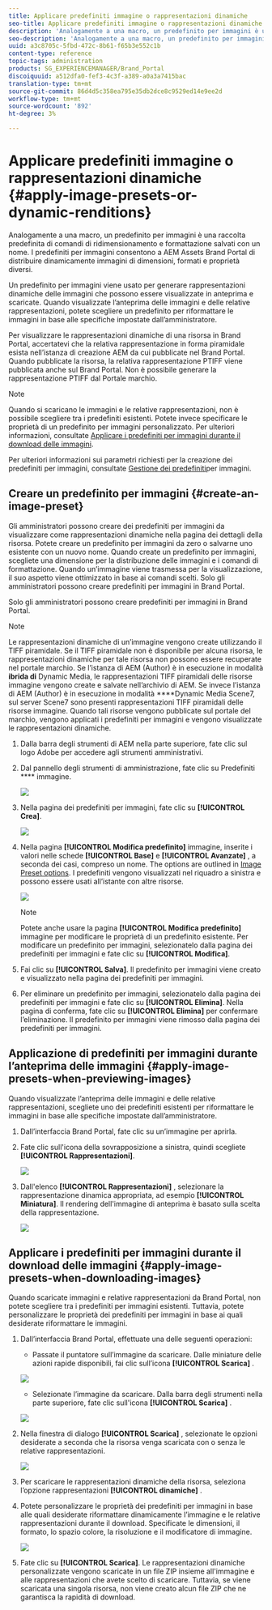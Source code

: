 ```yaml
---
title: Applicare predefiniti immagine o rappresentazioni dinamiche
seo-title: Applicare predefiniti immagine o rappresentazioni dinamiche
description: 'Analogamente a una macro, un predefinito per immagini è una raccolta predefinita di comandi di ridimensionamento e formattazione salvati con un nome. I predefiniti per immagini consentono a AEM Assets Brand Portal di distribuire dinamicamente immagini di dimensioni, formati e proprietà diversi. '
seo-description: 'Analogamente a una macro, un predefinito per immagini è una raccolta predefinita di comandi di ridimensionamento e formattazione salvati con un nome. I predefiniti per immagini consentono a AEM Assets Brand Portal di distribuire dinamicamente immagini di dimensioni, formati e proprietà diversi. '
uuid: a3c8705c-5fbd-472c-8b61-f65b3e552c1b
content-type: reference
topic-tags: administration
products: SG_EXPERIENCEMANAGER/Brand_Portal
discoiquuid: a512dfa0-fef3-4c3f-a389-a0a3a7415bac
translation-type: tm+mt
source-git-commit: 86d4d5c358ea795e35db2dce8c9529ed14e9ee2d
workflow-type: tm+mt
source-wordcount: '892'
ht-degree: 3%

---
```



# Applicare predefiniti immagine o rappresentazioni dinamiche {#apply-image-presets-or-dynamic-renditions}

Analogamente a una macro, un predefinito per immagini è una raccolta predefinita di comandi di ridimensionamento e formattazione salvati con un nome. I predefiniti per immagini consentono a AEM Assets Brand Portal di distribuire dinamicamente immagini di dimensioni, formati e proprietà diversi.

Un predefinito per immagini viene usato per generare rappresentazioni dinamiche delle immagini che possono essere visualizzate in anteprima e scaricate. Quando visualizzate l’anteprima delle immagini e delle relative rappresentazioni, potete scegliere un predefinito per riformattare le immagini in base alle specifiche impostate dall’amministratore.

Per visualizzare le rappresentazioni dinamiche di una risorsa in Brand Portal, accertatevi che la relativa rappresentazione in forma piramidale esista nell’istanza di creazione AEM da cui pubblicate nel Brand Portal. Quando pubblicate la risorsa, la relativa rappresentazione PTIFF viene pubblicata anche sul Brand Portal. Non è possibile generare la rappresentazione PTIFF dal Portale marchio.

>[!NOTE]
>
>Quando si scaricano le immagini e le relative rappresentazioni, non è possibile scegliere tra i predefiniti esistenti. Potete invece specificare le proprietà di un predefinito per immagini personalizzato. Per ulteriori informazioni, consultate [Applicare i predefiniti per immagini durante il download delle immagini](../using/brand-portal-image-presets.md#main-pars-text-1403412644).

Per ulteriori informazioni sui parametri richiesti per la creazione dei predefiniti per immagini, consultate [Gestione dei predefiniti](https://docs.adobe.com/docs/en/AEM/6-0/administer/integration/dynamic-media/image-presets.html)per immagini.

## Creare un predefinito per immagini {#create-an-image-preset}

Gli amministratori possono creare dei predefiniti per immagini da visualizzare come rappresentazioni dinamiche nella pagina dei dettagli della risorsa. Potete creare un predefinito per immagini da zero o salvarne uno esistente con un nuovo nome. Quando create un predefinito per immagini, scegliete una dimensione per la distribuzione delle immagini e i comandi di formattazione. Quando un’immagine viene trasmessa per la visualizzazione, il suo aspetto viene ottimizzato in base ai comandi scelti.
Solo gli amministratori possono creare predefiniti per immagini in Brand Portal.

Solo gli amministratori possono creare predefiniti per immagini in Brand Portal.

>[!NOTE]
>
>Le rappresentazioni dinamiche di un’immagine vengono create utilizzando il TIFF piramidale. Se il TIFF piramidale non è disponibile per alcuna risorsa, le rappresentazioni dinamiche per tale risorsa non possono essere recuperate nel portale marchio.
Se l’istanza di AEM (Author) è in esecuzione in modalità **ibrida di** Dynamic Media, le rappresentazioni TIFF piramidali delle risorse immagine vengono create e salvate nell’archivio di AEM. Se invece l’istanza di AEM (Author) è in esecuzione in modalità ****Dynamic Media Scene7, sul server Scene7 sono presenti rappresentazioni TIFF piramidali delle risorse immagine.
Quando tali risorse vengono pubblicate sul portale del marchio, vengono applicati i predefiniti per immagini e vengono visualizzate le rappresentazioni dinamiche.

1. Dalla barra degli strumenti di AEM nella parte superiore, fate clic sul logo Adobe per accedere agli strumenti amministrativi.

1. Dal pannello degli strumenti di amministrazione, fate clic su Predefiniti **** immagine.

   ![](assets/admin-tools-panel-4.png)

1. Nella pagina dei predefiniti per immagini, fate clic su **[!UICONTROL Crea]**.

   ![](assets/image_preset_homepage.png)

1. Nella pagina **[!UICONTROL Modifica predefinito]** immagine, inserite i valori nelle schede **[!UICONTROL Base]** e **[!UICONTROL Avanzate]** , a seconda dei casi, compreso un nome. The options are outlined in [Image Preset options](https://docs.adobe.com/docs/en/AEM/6-0/administer/integration/dynamic-media/image-presets.html#Image%20preset%20options). I predefiniti vengono visualizzati nel riquadro a sinistra e possono essere usati all’istante con altre risorse.

   ![](assets/image_preset_create.png)

   >[!NOTE]
   >
   >Potete anche usare la pagina **[!UICONTROL Modifica predefinito]** immagine per modificare le proprietà di un predefinito esistente. Per modificare un predefinito per immagini, selezionatelo dalla pagina dei predefiniti per immagini e fate clic su **[!UICONTROL Modifica]**.

1. Fai clic su **[!UICONTROL Salva]**. Il predefinito per immagini viene creato e visualizzato nella pagina dei predefiniti per immagini.
1. Per eliminare un predefinito per immagini, selezionatelo dalla pagina dei predefiniti per immagini e fate clic su **[!UICONTROL Elimina]**. Nella pagina di conferma, fate clic su **[!UICONTROL Elimina]** per confermare l’eliminazione. Il predefinito per immagini viene rimosso dalla pagina dei predefiniti per immagini.

## Applicazione di predefiniti per immagini durante l’anteprima delle immagini  {#apply-image-presets-when-previewing-images}

Quando visualizzate l’anteprima delle immagini e delle relative rappresentazioni, scegliete uno dei predefiniti esistenti per riformattare le immagini in base alle specifiche impostate dall’amministratore.

1. Dall’interfaccia Brand Portal, fate clic su un’immagine per aprirla.
1. Fate clic sull&#39;icona della sovrapposizione a sinistra, quindi scegliete **[!UICONTROL Rappresentazioni]**.

   ![](assets/image-preset-previewrenditions.png)

1. Dall&#39;elenco **[!UICONTROL Rappresentazioni]** , selezionare la rappresentazione dinamica appropriata, ad esempio **[!UICONTROL Miniatura]**. Il rendering dell&#39;immagine di anteprima è basato sulla scelta della rappresentazione.

   ![](assets/image-preset-previewrenditionthumbnail.png)

## Applicare i predefiniti per immagini durante il download delle immagini {#apply-image-presets-when-downloading-images}

Quando scaricate immagini e relative rappresentazioni da Brand Portal, non potete scegliere tra i predefiniti per immagini esistenti. Tuttavia, potete personalizzare le proprietà dei predefiniti per immagini in base ai quali desiderate riformattare le immagini.

1. Dall’interfaccia Brand Portal, effettuate una delle seguenti operazioni:

   * Passate il puntatore sull’immagine da scaricare. Dalle miniature delle azioni rapide disponibili, fai clic sull’icona **[!UICONTROL Scarica]** .

   ![](assets/downloadsingleasset.png)

   * Selezionate l’immagine da scaricare. Dalla barra degli strumenti nella parte superiore, fate clic sull&#39;icona **[!UICONTROL Scarica]** .

   ![](assets/downloadassets.png)

1. Nella finestra di dialogo **[!UICONTROL Scarica]** , selezionate le opzioni desiderate a seconda che la risorsa venga scaricata con o senza le relative rappresentazioni.

   ![](assets/donload-assets-dialog.png)

1. Per scaricare le rappresentazioni dinamiche della risorsa, seleziona l’opzione rappresentazioni **[!UICONTROL dinamiche]** .
1. Potete personalizzare le proprietà dei predefiniti per immagini in base alle quali desiderate riformattare dinamicamente l’immagine e le relative rappresentazioni durante il download. Specificate le dimensioni, il formato, lo spazio colore, la risoluzione e il modificatore di immagine.

   ![](assets/dynamicrenditions.png)

1. Fate clic su **[!UICONTROL Scarica]**. Le rappresentazioni dinamiche personalizzate vengono scaricate in un file ZIP insieme all&#39;immagine e alle rappresentazioni che avete scelto di scaricare. Tuttavia, se viene scaricata una singola risorsa, non viene creato alcun file ZIP che ne garantisca la rapidità di download.
